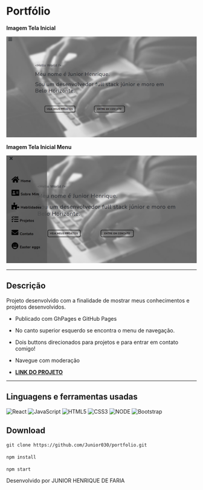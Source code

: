 # Portfólio


**Imagem Tela Inicial**

<img aling="center" src="./src/image/TelaInicial.png">

**Imagem Tela Inicial Menu**

<img aling="center" src="./src/image/TelaInicialMenu.png">

-------------------------------------------


## Descrição 

Projeto desenvolvido com a finalidade de mostrar meus conhecimentos e projetos desenvolvidos.

- Publicado com GhPages e GitHub Pages

- No canto superior esquerdo se encontra o menu de navegação.

- Dois buttons direcionados para projetos e para entrar em contato comigo!

- Navegue com moderação

- **[LINK DO PROJETO](https://junior030.github.io/portfolio/)**

---------------------------------------------

## Linguagens e ferramentas usadas

  ![React](https://img.shields.io/badge/React-20232A?style=for-the-badge&logo=react&logoColor=61DAFB)
  ![JavaScript](https://img.shields.io/badge/JavaScript-F7DF1E?style=for-the-badge&logo=javascript&logoColor=black)
  ![HTML5](https://img.shields.io/badge/HTML5-E34F26?style=for-the-badge&logo=html5&logoColor=white)
  ![CSS3](https://img.shields.io/badge/CSS3-1572B6?style=for-the-badge&logo=css3&logoColor=white)
  ![NODE](https://img.shields.io/badge/Node.js-339933?style=for-the-badge&logo=nodedotjs&logoColor=white)
  ![Bootstrap](https://img.shields.io/badge/Bootstrap-563D7C?style=for-the-badge&logo=bootstrap&logoColor=white)

## Download

```
git clone https://github.com/Junior030/portfolio.git

npm install

npm start

```
Desenvolvido por JUNIOR HENRIQUE DE FARIA

